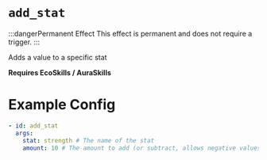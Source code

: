 # `add_stat`
:::dangerPermanent Effect
This effect is permanent and does not require a trigger.
:::

Adds a value to a specific stat

**Requires EcoSkills / AuraSkills**

# Example Config
```yaml
- id: add_stat
  args:
    stat: strength # The name of the stat
    amount: 10 # The amount to add (or subtract, allows negative values)
```
